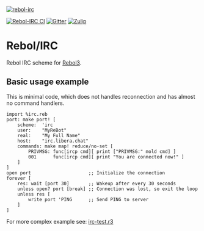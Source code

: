 [![rebol-irc](https://github.com/user-attachments/assets/58ea3d37-478d-4b1c-ba5f-62533a300a05)](https://github.com/Oldes/Rebol-IRC)

[![Rebol-IRC CI](https://github.com/Oldes/Rebol-IRC/actions/workflows/main.yml/badge.svg)](https://github.com/Oldes/Rebol-IRC/actions/workflows/main.yml)
[![Gitter](https://badges.gitter.im/rebol3/community.svg)](https://app.gitter.im/#/room/#Rebol3:gitter.im)
[![Zulip](https://img.shields.io/badge/zulip-join_chat-brightgreen.svg)](https://rebol.zulipchat.com/)

# Rebol/IRC

Rebol IRC scheme for [Rebol3](https://github.com/Oldes/Rebol3).

## Basic usage example
This is minimal code, which does not handles reconnection and has almost no command handlers.
```rebol
import %irc.reb
port: make port! [
    scheme:  'irc
    user:    "MyReBot"
    real:    "My Full Name"
    host:    "irc.libera.chat"
    commands: make map! reduce/no-set [
        PRIVMSG: func[ircp cmd][ print ["PRIVMSG:" mold cmd] ]
        001      func[ircp cmd][ print "You are connected now!" ]
    ]
]
open port                     ;; Initialize the connection
forever [
    res: wait [port 30]       ;; Wakeup after every 30 seconds
    unless open? port [break] ;; Connection was lost, so exit the loop
    unless res [
        write port 'PING      ;; Send PING to server
    ]
]
```

For more complex example see: [irc-test.r3](https://github.com/Oldes/Rebol-IRC/blob/master/irc-test.r3)
